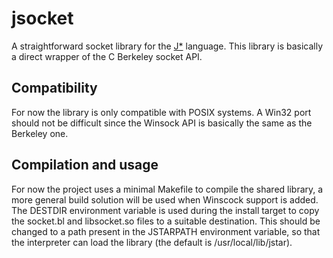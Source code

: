 # jsocket
A straightforward socket library for the [J*](https://github.com/bamless/jstar) language.
This library is basically a direct wrapper of the C Berkeley socket API.

## Compatibility
For now the library is only compatible with POSIX systems. A Win32 port should not be difficult since the Winsock API is basically the same as the Berkeley one.

## Compilation and usage
For now the project uses a minimal Makefile to compile the shared library, a more general build solution will be used when Winscock support is added. The DESTDIR environment variable is used during the install target to copy the socket.bl and libsocket.so files to a suitable destination. This should be changed to a path present in the JSTARPATH environment variable, so that the interpreter can load the library (the default is /usr/local/lib/jstar).
